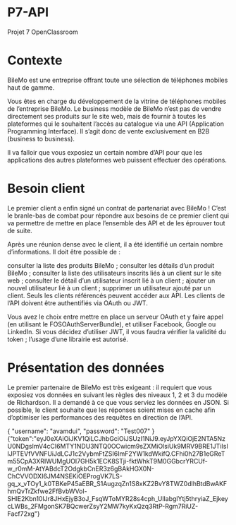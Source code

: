 # P7-API
 Projet 7 OpenClassroom

# Contexte
BileMo est une entreprise offrant toute une sélection de téléphones mobiles haut de gamme.

Vous êtes en charge du développement de la vitrine de téléphones mobiles de l’entreprise BileMo. Le business modèle de BileMo n’est pas de vendre directement ses produits sur le site web, mais de fournir à toutes les plateformes qui le souhaitent l’accès au catalogue via une API (Application Programming Interface). Il s’agit donc de vente exclusivement en B2B (business to business).

Il va falloir que vous exposiez un certain nombre d’API pour que les applications des autres plateformes web puissent effectuer des opérations.

# Besoin client
Le premier client a enfin signé un contrat de partenariat avec BileMo ! C’est le branle-bas de combat pour répondre aux besoins de ce premier client qui va permettre de mettre en place l’ensemble des API et de les éprouver tout de suite.

 Après une réunion dense avec le client, il a été identifié un certain nombre d’informations. Il doit être possible de :

consulter la liste des produits BileMo ;
consulter les détails d’un produit BileMo ;
consulter la liste des utilisateurs inscrits liés à un client sur le site web ;
consulter le détail d’un utilisateur inscrit lié à un client ;
ajouter un nouvel utilisateur lié à un client ;
supprimer un utilisateur ajouté par un client.
Seuls les clients référencés peuvent accéder aux API. Les clients de l’API doivent être authentifiés via OAuth ou JWT.

Vous avez le choix entre mettre en place un serveur OAuth et y faire appel (en utilisant le FOSOAuthServerBundle), et utiliser Facebook, Google ou LinkedIn. Si vous décidez d’utiliser JWT, il vous faudra vérifier la validité du token ; l’usage d’une librairie est autorisé.

# Présentation des données
Le premier partenaire de BileMo est très exigeant : il requiert que vous exposiez vos données en suivant les règles des niveaux 1, 2 et 3 du modèle de Richardson. Il a demandé à ce que vous serviez les données en JSON. Si possible, le client souhaite que les réponses soient mises en cache afin d’optimiser les performances des requêtes en direction de l’API.

{
    "username": "avamdui",
    "password": "Test007"
}
{"token":"eyJ0eXAiOiJKV1QiLCJhbGciOiJSUzI1NiJ9.eyJpYXQiOjE2NTA5NzU0NDgsImV4cCI6MTY1NDU3NTQ0OCwicm9sZXMiOlsiUk9MRV9BRE1JTiIsIlJPTEVfVVNFUiJdLCJ1c2VybmFtZSI6ImF2YW1kdWkifQ.CFhi0h27B1eGReTm55CpA3XRIWUMgUOI7GH5k1ECK8STji-fktWhkT9M0GGbcrYRCUf-w_r0mM-AtYABdcT2OdgkbCnER3z6gBAkHGX0N-ChCVVODXI6JM4NSEKiOEProgVK7LS-gq_x_vTOy1_k0TBKeP45aEBR_S1AugzqZn1S8xKZ2BvY8TWZ0dlhBtdBwAKFhmQvTrZkfwe2FfBvbWVol-SHlE2Kbn10lJr8JHxEjyB3oJ_FsqWToMYR28s4cph_UlIabglYtj5thryiaZ_EjkeycLWBs_2FMgonSK7BQcwerZsyY2MW7kyKxQzq3RtP-Rgm7RiUZ-Facf72xg"}